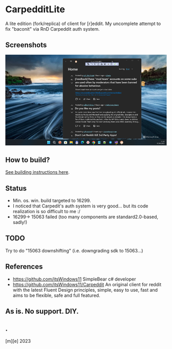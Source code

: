 # CarpedditLite
A lite edition (fork/replica) of client for [r]eddit. My uncomplete attempt to fix "baconit" via RnD Carpeddit auth system.

## Screenshots
![](/images/shot1.png)

## How to build?
[See building instructions here](https://github.com/itsWindows11/Carpeddit/blob/main/CONTRIBUTING.md#running-the-app).

## Status
- Min. os. win. build targeted to 16299.
- I noticed that Carpedit's auth system is very good... but its code realization is so difficult to me :/
- 16299-> 15063 failed (too many components are standard2.0-based, sadly!)

## TODO
Try to do "15063 downshifting" (i.e. downgrading sdk to 15063...) 

## References
- https://github.com/itsWindows11 SimpleBear c# developer
- https://github.com/itsWindows11/Carpeddit An original client for reddit with the latest Fluent Design principles, simple, easy to use, fast and aims to be flexible, safe and full featured.

## As is. No support. DIY.

## .
[m][e] 2023

